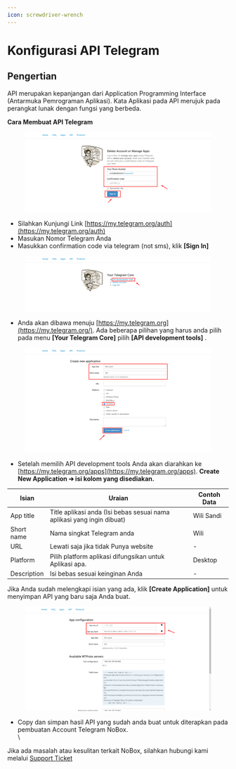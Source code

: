 ```yaml
---
icon: screwdriver-wrench
---
```


# Konfigurasi API Telegram

## **Pengertian**

API merupakan kepanjangan dari Application Programming Interface (Antarmuka Pemrograman Aplikasi). Kata Aplikasi pada API merujuk pada perangkat lunak dengan fungsi yang berbeda.

**Cara Membuat API Telegram**

<figure><img src=".gitbook/assets/Auth .png" alt=""><figcaption></figcaption></figure>

* Silahkan Kunjungi Link [https://my.telegram.org/auth](https://my.telegram.org/auth)
* Masukan Nomor Telegram Anda
* Masukkan confirmation code via telegram (not sms), klik **\[Sign In]**

<figure><img src=".gitbook/assets/API Development Tools.png" alt=""><figcaption></figcaption></figure>

* Anda akan dibawa menuju [https://my.telegram.org](https://my.telegram.org/). Ada beberapa pilihan yang harus anda pilih pada menu **\[Your Telegram Core]** pilih **\[API development tools]** .

<figure><img src=".gitbook/assets/Create Application.png" alt=""><figcaption></figcaption></figure>

* Setelah memilih API development tools Anda akan diarahkan ke  [https://my.telegram.org/apps](https://my.telegram.org/apps). **Create New Application ➔ isi kolom yang disediakan.**

| Isian       | Uraian                                                                 | Contoh Data |
| ----------- | ---------------------------------------------------------------------- | ----------- |
| App title   | Title aplikasi anda (Isi bebas sesuai nama aplikasi yang ingin dibuat) | Wili Sandi  |
| Short name  | Nama singkat Telegram anda                                             | Wili        |
| URL         | Lewati saja jika tidak Punya website                                   | -           |
| Platform    | Pilih platform aplikasi difungsikan untuk Aplikasi apa.                | Desktop     |
| Description | Isi bebas sesuai keinginan Anda                                        | -           |

Jika Anda sudah melengkapi isian yang ada, klik **\[Create Application]** untuk menyimpan API yang baru saja Anda buat.

<figure><img src=".gitbook/assets/App Configuration .png" alt=""><figcaption></figcaption></figure>

* Copy dan simpan hasil API yang sudah anda buat untuk diterapkan pada pembuatan Account Telegram NoBox.\
  \


Jika ada masalah atau kesulitan terkait NoBox, silahkan hubungi kami melalui [Support Ticket](https://crm.nobox.ai/clients/tickets)

